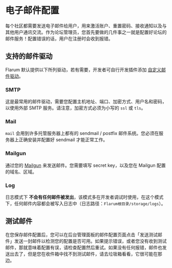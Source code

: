 # 电子邮件配置

每个社区都需要发送电子邮件给用户，用来激活账户、重置密码、接收通知以及与其他用户通讯交流。作为论坛管理员，您首先要做的几件事之一就是配置好论坛的邮件服务！配置错误的话，用户在注册时会收到报错。

## 支持的邮件驱动

Flarum 默认提供以下所列驱动，若有需要，开发者可自行开发插件添加 [自定义邮件驱动](extend/mail.md)。

### SMTP

这是最常用的邮件驱动，需要您配置主机地址、端口、加密方式、用户名和密码，以使用外部 SMTP 服务。请注意，加密方式必须为小写的 `ssl` 或 `tls`。

### Mail

`mail` 会用到许多托管服务器上都有的 sendmail / postfix 邮件系统。您必须在服务器上正确安装并配置好 sendmail 才能正常工作。

### Mailgun

通过您的 [Mailgun](https://www.mailgun.com/) 来发送邮件。您需要填写 secret key，以及您在 Mailgun 配置的域名、区域。

### Log

日志模式下 **不会有任何邮件被发出**，该模式多在开发者调试时使用，在这个模式下，任何邮件内容都会被写入日志中（日志路径：`Flarum根目录/storage/logs`）。

## 测试邮件

在您保存邮件配置后，您可以在后台管理面板的邮件配置页面点击「发送测试邮件」发送一封邮件以检测您的配置是否可用。如果提示错误，或者您没有收到测试邮件，那就意味着配置有误，请检查配置然后重试。如果没有任何报错，邮件也发送出去了，但是您在收件箱中找不到测试邮件，请去垃圾箱看看，它很可能在那边。
